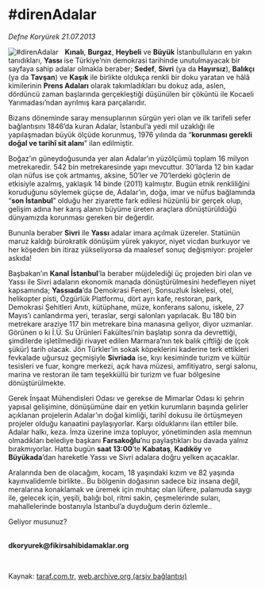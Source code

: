 # #direnAdalar

*Defne Koryürek 21.07.2013*

<div class="yazi"><img align="left" alt="#direnAdalar" border="0" src="http://www.taraf.com.tr/fotoraflar/makaleler/direnadalar_8730_orijinal.jpg" style="border-right-width:10px; border-color:#FFFFFF"/><p><b>Kınalı</b>, <b>Burgaz</b>, <b>Heybeli</b> ve <b>Büyük</b> İstanbulluların en yakın tanıdıkları, <b>Yassı</b> ise Türkiye’nin demokrasi tarihinde unutulmayacak bir sayfaya sahip adalar olmakla beraber; <b>Sedef</b>, <b>Sivri</b> (ya da <b>Hayırsız</b>), <b>Balıkçı</b> (ya da <b>Tavşan</b>) ve <b>Kaşık</b> ile birlikte oldukça renkli bir doku yaratan ve hâlâ kimilerinin <b>Prens Adaları</b> olarak takımladıkları bu dokuz ada, aslen, dördüncü zaman başlarında gerçekleştiği düşünülen bir çöküntü ile Kocaeli Yarımadası’ndan ayrılmış kara parçalarıdır.</p>
<p>Bizans döneminde saray mensuplarının sürgün yeri olan ve ilk tarifeli sefer bağlantısını 1846’da kuran Adalar, İstanbul’a yedi mil uzaklığı ile yapılaşmadan büyük ölçüde korunmuş, 1976 yılında da “<b>korunması gerekli doğal ve tarihî sit alanı</b>” ilan edilmiştir.</p>
<p>Boğaz’ın güneydoğusunda yer alan Adalar’ın yüzölçümü toplam 16 milyon metrekaredir. 542 bin metrekaresinde yapı mevcuttur. 30’larda 12 bin kadar olan nüfus ise çok artmamış, aksine, 50’ler ve 70’lerdeki göçlerin de etkisiyle azalmış, yaklaşık 14 binde (2011) kalmıştır. Bugün etnik renkliliğini koruduğunu söylemek güçse de, Adalar’ın, doğa, imar ve nüfus bağlamında “<b>son İstanbul</b>” olduğu her ziyarette fark edilesi hüzünlü bir gerçek olup, gelişim adına her karış alanın büyüme üreten araçlara dönüştürüldüğü dünyamızda korunması gereken bir değerdir.</p>
<p>Bununla beraber <b>Sivri</b> ile <b>Yassı</b> adalar imara açılmak üzereler. Statünün maruz kaldığı bürokratik dönüşüm yürek yakıyor, niyet vicdan burkuyor ve her köşeden bin itiraz yükseliyorsa da maalesef sonuç değişmiyor: projeler askıda!</p>
<p>Başbakan’ın <b>Kanal İstanbul</b>’la beraber müjdelediği üç projeden biri olan ve Yassı ile Sivri adaların ekonomik manada dönüştürülmesini hedefleyen niyet kapsamında; <b>Yassıada</b>’da Demokrasi Feneri, Sonsuzluk İskelesi, otel, helikopter pisti, Özgürlük Platformu, dört ayrı kafe, restoran, park, Demokrasi Şehitleri Anıtı, kütüphane, müze, konferans salonu, iskele, 27 Mayıs’ı canlandırma yeri, teraslar, sergi salonları yapılacak. Bu 180 bin metrekare araziye 117 bin metrekare bina manasına geliyor, diyor uzmanlar. Görünen o ki İ.Ü. Su Ürünleri Fakültesi’nin başlatıp sonra da devrettiği, şimdilerde işletilmediği rivayet edilen Marmara’nın tek balık çiftliği de (çok şükür) tarih olacak. Jön Türkler’in sokak köpeklerini kaderine terk ettikleri fevkalade uğursuz geçmişiyle <b>Sivri</b><b>ada</b> ise, kıyı kesiminde turizm ve kültür tesisleri ve fuar, kongre merkezi, açık hava müzesi, amfitiyatro, sergi salonu, marina ve restoran ile tam teşekküllü bir turizm ve fuar bölgesine dönüştürülmekte.</p>
<p>Gerek İnşaat Mühendisleri Odası ve gerekse de Mimarlar Odası  ki şehrin yapısal gelişimine, dönüşümüne dair en yetkin kurumların başında gelirler  açıklanan projelerin Adalar’ın doğal kimliği, tarihî dokusu ile örtüşmeyen projeler olduğu kanaatini paylaşıyorlar. Karşı olduklarını ilan ettiler bile. Adalar halkı, keza. İmza üzerine imza topluyor, yönetiminden asla memnun olmadıkları belediye başkanı <b>Farsakoğlu</b>’nu paylaştıkları bu davada yalnız bırakmıyorlar. Hatta bugün <b>saat 13:00</b>’te <b>Kabataş</b>, <b>Kadıköy</b> ve <b>Büyükada</b>’dan hareketle Yassı ve Sivri adalara doğru yelken açacaklar.</p>
<p>Aralarında ben de olacağım, kocam, 18 yaşındaki kızım ve 82 yaşında kayınvalidemle birlikte.. Bu bölgenin doğasının sadece biz insana değil, meralarına konaklamak ve üremek için muhtaç olan lüfere, palamuda saygı ile, gelecek için, yeşili, balığı bol, ritmi sakin, çeşmelerinde suları, mahallelerinde bostanıyla İstanbul’a duyduğum derin özlemle.. </p>
<p>Geliyor musunuz?<i> </i></p><b>
<p><br/>dkoryurek@fikirsahibidamaklar.org</p>
<p></p></b> 
</div>

Kaynak: [taraf.com.tr](http://www.taraf.com.tr:80/defne-koryurek/makale-direnadalar.htm), [web.archive.org (arşiv bağlantısı)](http://web.archive.org/web/20130722175257/http://www.taraf.com.tr:80/defne-koryurek/makale-direnadalar.htm)
